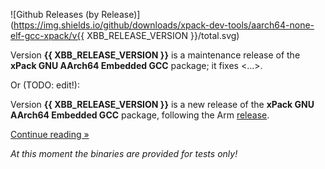 ![Github Releases (by Release)](https://img.shields.io/github/downloads/xpack-dev-tools/aarch64-none-elf-gcc-xpack/v{{ XBB_RELEASE_VERSION }}/total.svg)

Version **{{ XBB_RELEASE_VERSION }}** is a maintenance release of the **xPack GNU AArch64 Embedded GCC** package; it fixes <...>.

Or (TODO: edit!):

Version **{{ XBB_RELEASE_VERSION }}** is a new release of the **xPack GNU AArch64 Embedded GCC** package, following the Arm [release](https://developer.arm.com/downloads/-/arm-gnu-toolchain-downloads/).

[Continue reading »](will-be-updated-shortly)

_At this moment the binaries are provided for tests only!_
